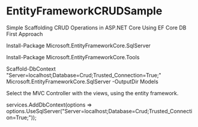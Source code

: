# EntityFrameworkCRUDSample
Simple Scaffolding CRUD Operations in ASP.NET Core Using EF Core DB First Approach


Install-Package Microsoft.EntityFrameworkCore.SqlServer  

Install-Package Microsoft.EntityFrameworkCore.Tools  

Scaffold-DbContext "Server=localhost;Database=Crud;Trusted_Connection=True;" Microsoft.EntityFrameworkCore.SqlServer -OutputDir Models 


Select the MVC Controller with the views, using the entity framework.

services.AddDbContext<TestDBContext>(options => options.UseSqlServer("Server=localhost;Database=Crud;Trusted_Connection=True;"));  
